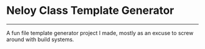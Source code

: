 # Neloy Class Template Generator
---
A fun file template generator project I made, mostly as an excuse to screw around with build systems.
